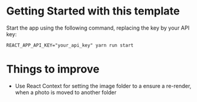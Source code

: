# Getting Started with this template

Start the app using the following command, replacing the key by your API key:

    REACT_APP_API_KEY="your_api_key" yarn run start


# Things to improve

- Use React Context for setting the image folder to a ensure a re-render, when a photo is moved to another folder
